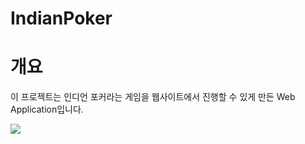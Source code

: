 # IndianPoker

# 개요
이 프로젝트는 인디언 포커라는 게임을 웹사이트에서 진행할 수 있게 만든 Web Application입니다.

![](https://user-images.githubusercontent.com/3433096/48582653-5ab9fc00-e925-11e8-884b-b9b4e10a829d.png)

